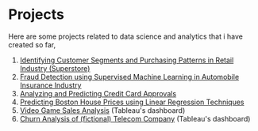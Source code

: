 # Projects
Here are some projects related to data science and analytics that i have created so far,
1. [Identifying Customer Segments and Purchasing Patterns in Retail Industry (Superstore)](https://github.com/titods/Identifying-Customer-Segments-and-Purchasing-Patterns-in-Retail-Industry-Superstore-)
2. [Fraud Detection using Supervised Machine Learning in Automobile Insurance Industry](https://github.com/titods/Fraud-Detection-using-Supervised-Machine-Learning-in-Automobile-Insurance-Industry)
3. [Analyzing and Predicting Credit Card Approvals](https://github.com/titods/Analyzing-and-Predicting-Credit-Card-Approvals)
4. [Predicting Boston House Prices using Linear Regression Techniques](https://github.com/titods/Predicting-Boston-House-Prices-using-Linear-Regression-Techniques)
5. [Video Game Sales Analysis](https://github.com/titods/Video-Game-Sales-Analysis) (Tableau's dashboard)
6. [Churn Analysis of (fictional) Telecom Company](https://public.tableau.com/app/profile/tito5892/viz/ChurnAnalysisoffictionalTelecomCompany/ChurnRateAnalysis) (Tableau's dashboard)
